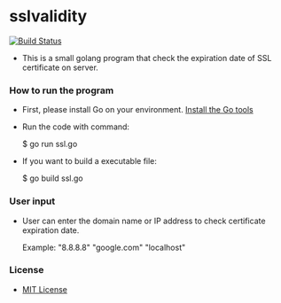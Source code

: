 # sslvalidity
[![Build Status](https://travis-ci.org/athrunecho/sslvalidity.svg?branch=master)](https://travis-ci.org/athrunecho/sslvalidity)

* This is a small golang program that check the expiration date of SSL certificate on server.

### How to run the program

* First, please install Go on your environment. [Install the Go tools](https://golang.org/doc/install)
* Run the code with command:

  $ go run ssl.go

* If you want to build a executable file:

  $ go build ssl.go

### User input

* User can enter the domain name or IP address to check certificate expiration date.

  Example:
	"8.8.8.8"
	"google.com"
	"localhost"

### License
* [MIT License](./LICENSE)
